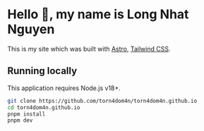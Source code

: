 # Hello 👋, my name is Long Nhat Nguyen

This is my site which was built with [Astro](https://astro.build), [Tailwind CSS](https://tailwindcss.com).

## Running locally

This application requires Node.js v18+.

```sh
git clone https://github.com/torn4dom4n/torn4dom4n.github.io
cd torn4dom4n.github.io
pnpm install
pnpm dev
```
